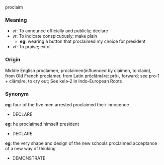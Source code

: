 proclaim
### Meaning
+ _vt_: To announce officially and publicly; declare
+ _vt_: To indicate conspicuously; make plain
    + __eg__: wearing a button that proclaimed my choice for president
+ _vt_: To praise; extol.

### Origin

Middle English proclamen, proclaimen(influenced by claimen, to claim), from Old French proclamer, from Latin prōclāmāre: prō-, forward; see pro-1 + clāmāre, to cry out; See kelə-2 in Indo-European Roots

### Synonym

__eg__: four of the five men arrested proclaimed their innocence

+ DECLARE

__eg__: he proclaimed himself president

+ DECLARE

__eg__: the very shape and design of the new schools proclaimed acceptance of a new way of thinking

+ DEMONSTRATE


